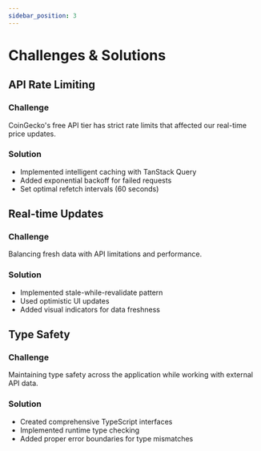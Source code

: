 ```yaml
---
sidebar_position: 3
---
```


# Challenges & Solutions

## API Rate Limiting

### Challenge

CoinGecko's free API tier has strict rate limits that affected our real-time price updates.

### Solution

-   Implemented intelligent caching with TanStack Query
-   Added exponential backoff for failed requests
-   Set optimal refetch intervals (60 seconds)

## Real-time Updates

### Challenge

Balancing fresh data with API limitations and performance.

### Solution

-   Implemented stale-while-revalidate pattern
-   Used optimistic UI updates
-   Added visual indicators for data freshness

## Type Safety

### Challenge

Maintaining type safety across the application while working with external API data.

### Solution

-   Created comprehensive TypeScript interfaces
-   Implemented runtime type checking
-   Added proper error boundaries for type mismatches
